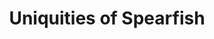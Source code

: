 ---
title: "Uniquities of Spearfish"
url: /spearfish/uniquities-of-spearfish/
shop: Gebrauchtwaren
---